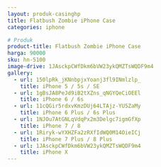 ```yaml
---
layout: produk-casinghp
title: Flatbush Zombie iPhone Case
categories: iphone

# Produk
product-title: Flatbush Zombie iPhone Case
harga: 90000
sku: hn-5100
image-drive: 1JAsckpCWfDkm6bVW23ykQMZTsWQDF9m4
gallery:
  - url: 150lpRk_jKNnbpjxYoanj3fl9INmlzlp_
    title: iPhone 5 / 5s / SE
  - url: 1gBsJA8PeJd9iB2tXZns_qNGYQeCiOEEl
    title: iPhone 6 / 6s
  - url: 11cQGir5rdxvKmzDUj64LTAjz-YU5ZaMy
    title: iPhone 6 Plus / 6s Plus
  - url: 1NJOu7AtGNLqVdqPx2m3Delgc7igmGfXp
    title: iPhone 7 / 8
  - url: 1Riryk-wYXHZFa2zRXfIdWQ0M14OieICj
    title: iPhone 7 Plus / 8 Plus
  - url: 1JAsckpCWfDkm6bVW23ykQMZTsWQDF9m4
    title: iPhone X
---
```

